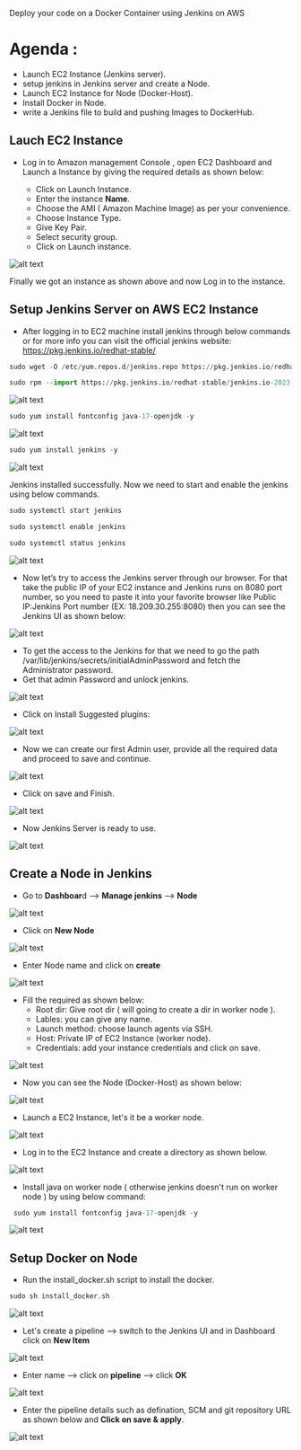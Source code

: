 Deploy your code on a Docker Container using Jenkins on AWS

# Agenda :
* Launch EC2 Instance (Jenkins server).
* setup jenkins in Jenkins server and create a Node.
* Launch EC2 Instance for Node (Docker-Host).
* Install Docker in Node.
* write a Jenkins file to build and pushing Images to DockerHub.

## Lauch EC2 Instance
* Log in to Amazon management Console , open EC2 Dashboard and Launch a Instance by giving the required details as shown below:

    * Click on Launch Instance.
    * Enter the instance **Name**.
    * Choose the AMI ( Amazon Machine Image) as per your convenience.
    * Choose Instance Type.
    * Give Key Pair.
    * Select security group.
    * Click on Launch instance.

![alt text](images/image-1.png)

Finally we got an instance as shown above and now Log in to the instance.

## Setup Jenkins Server on AWS EC2 Instance

* After logging in to EC2 machine install jenkins through below commands or for more info you can visit the official jenkins website: https://pkg.jenkins.io/redhat-stable/

```python
sudo wget -O /etc/yum.repos.d/jenkins.repo https://pkg.jenkins.io/redhat-stable/jenkins.repo

sudo rpm --import https://pkg.jenkins.io/redhat-stable/jenkins.io-2023.key
```
![alt text](images/image-2.png)

```python
sudo yum install fontconfig java-17-openjdk -y
```

![alt text](images/image-3.png)

```python
sudo yum install jenkins -y
```
![alt text](images/image-4.png)

Jenkins installed successfully. Now we need to start and enable the jenkins using below commands.
```python
sudo systemctl start jenkins

sudo systemctl enable jenkins

sudo systemctl status jenkins
```
![alt text](images/image-5.png)

* Now let’s try to access the Jenkins server through our browser. For that take the public IP of your EC2 instance and Jenkins runs on 8080 port number, so you need to paste it into your favorite browser like Public IP:Jenkins Port number (EX: 18.209.30.255:8080) then you can see the Jenkins UI as shown below:

![alt text](images/image-6.png)

* To get the access to the Jenkins for that we need to go the path /var/lib/jenkins/secrets/initialAdminPassword and fetch the Administrator password.
* Get that admin Password and unlock jenkins.

![alt text](images/image-7.png)

* Click on Install Suggested plugins:

![alt text](images/image-8.png)

* Now we can create our first Admin user, provide all the required data and proceed to save and continue.

![alt text](images/image-9.png)

* Click on save and Finish.

![alt text](images/image-10.png)

* Now Jenkins Server is ready to use.

![alt text](images/image-11.png)

## Create a Node in Jenkins
* Go to **Dashboar**d --> **Manage jenkins** --> **Node**

![alt text](images/image-12.png)
* Click on **New Node**

![alt text](images/image-13.png)
* Enter Node name and click on **create**

![alt text](images/image-14.png)

* Fill the required as shown below:
  * Root dir: Give root dir ( will going to create a dir in worker node ).
  * Lables: you can give any name.
  * Launch method: choose launch agents via SSH.
  * Host: Private IP of EC2 Instance (worker node).
  * Credentials: add your instance credentials and click on save.
  
![alt text](images/image-15.png)
* Now you can see the Node (Docker-Host) as shown below:

![alt text](images/image-16.png)

* Launch a EC2 Instance, let's it be a worker node.

![alt text](images/image-17.png)
* Log in to the EC2 Instance and create a directory as shown below.

![alt text](images/image-18.png)

* Install java on worker node ( otherwise jenkins doesn't run on worker node ) by using below command:
```python
 sudo yum install fontconfig java-17-openjdk -y
```
![alt text](images/image-19.png)

## Setup Docker on Node

* Run the install_docker.sh script to install the docker.

```python
sudo sh install_docker.sh
```
![alt text](images/image-20.png)

* Let's create a pipeline --> switch to the Jenkins UI and in Dashboard click on **New Item**

![alt text](images/image-21.png)

* Enter name --> click on **pipeline** --> click **OK**

![alt text](images/image-22.png)

* Enter the pipeline details such as defination, SCM and git repository URL as shown below and **Click on save & apply**.

![alt text](images/image-23.png)
